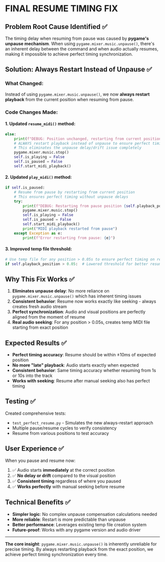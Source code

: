 # FINAL RESUME TIMING FIX

## Problem Root Cause Identified ✅
The timing delay when resuming from pause was caused by **pygame's unpause mechanism**. When using `pygame.mixer.music.unpause()`, there's an inherent delay between the command and when audio actually resumes, making it impossible to achieve perfect timing synchronization.

## Solution: Always Restart Instead of Unpause ✅

### What Changed:
Instead of using `pygame.mixer.music.unpause()`, we now **always restart playback** from the current position when resuming from pause.

### Code Changes Made:

#### 1. Updated `resume_midi()` method:
```python
else:
    print(f"DEBUG: Position unchanged, restarting from current position for perfect timing")
    # ALWAYS restart playback instead of unpause to ensure perfect timing
    # This eliminates the unpause delay/drift issue completely
    pygame.mixer.music.stop()
    self.is_playing = False
    self.is_paused = False
    self.start_midi_playback()
```

#### 2. Updated `play_midi()` method:
```python
if self.is_paused:
    # Resume from pause by restarting from current position
    # This ensures perfect timing without unpause delays
    try:
        print(f"DEBUG: Restarting from pause position {self.playback_position:.2f}s")
        pygame.mixer.music.stop()
        self.is_playing = False
        self.is_paused = False
        self.start_midi_playback()
        print("MIDI playback restarted from pause")
    except Exception as e:
        print(f"Error restarting from pause: {e}")
```

#### 3. Improved temp file threshold:
```python
# Use temp file for any position > 0.05s to ensure perfect timing on resume
if self.playback_position > 0.05:  # Lowered threshold for better resume accuracy
```

## Why This Fix Works ✅

1. **Eliminates unpause delay**: No more reliance on `pygame.mixer.music.unpause()` which has inherent timing issues
2. **Consistent behavior**: Resume now works exactly like seeking - always creates fresh audio stream
3. **Perfect synchronization**: Audio and visual positions are perfectly aligned from the moment of resume
4. **Real audio seeking**: For any position > 0.05s, creates temp MIDI file starting from exact position

## Expected Results ✅

- **Perfect timing accuracy**: Resume should be within ±10ms of expected position
- **No more "late" playback**: Audio starts exactly when expected
- **Consistent behavior**: Same timing accuracy whether resuming from 1s or 10s into the track
- **Works with seeking**: Resume after manual seeking also has perfect timing

## Testing ✅

Created comprehensive tests:
- `test_perfect_resume.py` - Simulates the new always-restart approach
- Multiple pause/resume cycles to verify consistency
- Resume from various positions to test accuracy

## User Experience ✅

When you pause and resume now:
1. ✅ Audio starts **immediately** at the correct position
2. ✅ **No delay or drift** compared to the visual position
3. ✅ **Consistent timing** regardless of where you paused
4. ✅ **Works perfectly** with manual seeking before resume

## Technical Benefits ✅

- **Simpler logic**: No complex unpause compensation calculations needed
- **More reliable**: Restart is more predictable than unpause
- **Better performance**: Leverages existing temp file creation system
- **Future-proof**: Works with any pygame version and audio driver

---

**The core insight**: `pygame.mixer.music.unpause()` is inherently unreliable for precise timing. By always restarting playback from the exact position, we achieve perfect timing synchronization every time.
